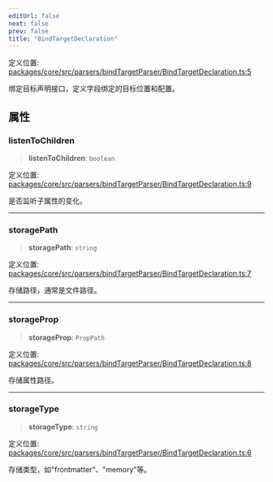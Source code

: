 ```yaml
---
editUrl: false
next: false
prev: false
title: "BindTargetDeclaration"
---
```


定义位置: [packages/core/src/parsers/bindTargetParser/BindTargetDeclaration.ts:5](https://github.com/mProjectsCode/obsidian-meta-bind-plugin/blob/6e87907d27dd07b6437b63c980b11d2bfef62599/packages/core/src/parsers/bindTargetParser/BindTargetDeclaration.ts#L5)

绑定目标声明接口，定义字段绑定的目标位置和配置。

## 属性

### listenToChildren

> **listenToChildren**: `boolean`

定义位置: [packages/core/src/parsers/bindTargetParser/BindTargetDeclaration.ts:9](https://github.com/mProjectsCode/obsidian-meta-bind-plugin/blob/6e87907d27dd07b6437b63c980b11d2bfef62599/packages/core/src/parsers/bindTargetParser/BindTargetDeclaration.ts#L9)

是否监听子属性的变化。

***

### storagePath

> **storagePath**: `string`

定义位置: [packages/core/src/parsers/bindTargetParser/BindTargetDeclaration.ts:7](https://github.com/mProjectsCode/obsidian-meta-bind-plugin/blob/6e87907d27dd07b6437b63c980b11d2bfef62599/packages/core/src/parsers/bindTargetParser/BindTargetDeclaration.ts#L7)

存储路径，通常是文件路径。

***

### storageProp

> **storageProp**: `PropPath`

定义位置: [packages/core/src/parsers/bindTargetParser/BindTargetDeclaration.ts:8](https://github.com/mProjectsCode/obsidian-meta-bind-plugin/blob/6e87907d27dd07b6437b63c980b11d2bfef62599/packages/core/src/parsers/bindTargetParser/BindTargetDeclaration.ts#L8)

存储属性路径。

***

### storageType

> **storageType**: `string`

定义位置: [packages/core/src/parsers/bindTargetParser/BindTargetDeclaration.ts:6](https://github.com/mProjectsCode/obsidian-meta-bind-plugin/blob/6e87907d27dd07b6437b63c980b11d2bfef62599/packages/core/src/parsers/bindTargetParser/BindTargetDeclaration.ts#L6)

存储类型，如"frontmatter"、"memory"等。
